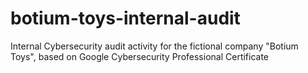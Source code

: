 # botium-toys-internal-audit
Internal Cybersecurity audit activity for the fictional company "Botium Toys", based on Google Cybersecurity Professional Certificate
